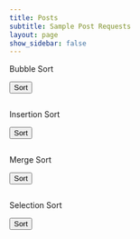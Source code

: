 ```yaml
---
title: Posts
subtitle: Sample Post Requests
layout: page
show_sidebar: false
---
```


<style>
    .box {
        width: calc(100% / 20);
        height: 30px;
        border: 1px solid #000;
        text-align: center;
        line-height: 30px;
        float: left;
    }

    .row {
        clear: both;
    }

    #bubbleVisualization,
    #insertionVisualization,
    #mergeVisualization,
    #selectionVisualization,
    #analysisVisualization {
        width: 100%;
    }

    .larger-box {
        width: calc(100% / 20);
        height: 40px;
        border: 1px solid #000;
        text-align: center;
        line-height: 40px;
        float: left;
    }

    .larger-row {
        clear: both;
    }

    #bubbleResult,
    #insertionResult,
    #mergeResult,
    #selectionResult,
    #analysisResult {
        width: 100%;
        overflow: auto;
        max-height: 600px; /* Adjust the max-height as needed */
    }
</style>


Bubble Sort

<button onclick="sendSortRequest('bubble')">Sort</button>
<pre id="bubbleResult"></pre>

Insertion Sort

<button onclick="sendSortRequest('insertion')">Sort</button>
<pre id="insertionResult"></pre>

Merge Sort

<button onclick="sendSortRequest('merge')">Sort</button>
<pre id="mergeResult"></pre>

Selection Sort

<button onclick="sendSortRequest('selection')">Sort</button>
<pre id="selectionResult"></pre>


<script>
    async function fetchData(url) {
        try {
            const response = await fetch(url);
            if (!response.ok) {
                throw new Error('Network response was not ok');
            }
            return await response.json();
        } catch (error) {
            console.error('Error fetching data:', error);
            return null;
        }
    }

    function visualizeSort(sortType, cardList) {
    const containerId = sortType + 'Result';
    const container = document.getElementById(containerId);
    container.innerHTML = '';

    const visualization = document.createElement('div');
    visualization.id = sortType + 'Visualization';

    cardList.forEach((card, index) => {
        const box = document.createElement('div');
        box.className = 'box';
        box.textContent = card.rank; // Display the "rank" value
        visualization.appendChild(box);

        // Create a new row after every 5 boxes
        if ((index + 1) % 5 === 0) {
            const row = document.createElement('div');
            row.className = 'row';
            visualization.appendChild(row);
        }
    });

    container.appendChild(visualization);

    animateSort(sortType, cardList);
}


    async function animateSort(sortType, data) {
        const visualization = document.getElementById(sortType + 'Visualization');
        const length = data.length;

        for (let i = 0; i < length - 1; i++) {
            for (let j = 0; j < length - i - 1; j++) {
                visualization.children[j].style.backgroundColor = 'yellow';
                visualization.children[j + 1].style.backgroundColor = 'yellow';

                await sleep(500);

                if (data[j].rank > data[j + 1].rank) { // Compare using "rank" value
                    const temp = data[j];
                    data[j] = data[j + 1];
                    data[j + 1] = temp;

                    updateVisualization(sortType, data);
                }

                visualization.children[j].style.backgroundColor = 'lightblue';
                visualization.children[j + 1].style.backgroundColor = 'lightblue';
            }
        }

        updateVisualization(sortType, data);
    }

    function updateVisualization(sortType, data) {
        const visualization = document.getElementById(sortType + 'Visualization');
        visualization.innerHTML = '';

        data.forEach((card, index) => {
            const box = document.createElement('div');
            box.className = 'box';
            box.textContent = card.rank; // Display the "rank" value
            visualization.appendChild(box);

            // Create a new row after every 5 boxes
            if ((index + 1) % 5 === 0) {
                const row = document.createElement('div');
                row.className = 'row';
                visualization.appendChild(row);
            }
        });
    }

 async function sendSortRequest(sortType) {
    const url = 'http://localhost:8062/api/card/split';
    const data = await fetchData(url);

    if (data && data.length > 0) {
        const firstList = data[0]; // Access the first list in the array
        visualizeSort(sortType, firstList);
    }
}

    async function analyzeSorts() {
        const url = 'http://localhost:8062/api/card/split';
        const data = await fetchData(url);

        if (data) {
            visualizeSort('analysis', data);
        }
    }

    function sleep(ms) {
        return new Promise(resolve => setTimeout(resolve, ms));
    }
</script>
